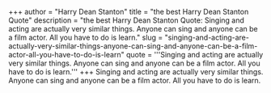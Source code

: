 +++
author = "Harry Dean Stanton"
title = "the best Harry Dean Stanton Quote"
description = "the best Harry Dean Stanton Quote: Singing and acting are actually very similar things. Anyone can sing and anyone can be a film actor. All you have to do is learn."
slug = "singing-and-acting-are-actually-very-similar-things-anyone-can-sing-and-anyone-can-be-a-film-actor-all-you-have-to-do-is-learn"
quote = '''Singing and acting are actually very similar things. Anyone can sing and anyone can be a film actor. All you have to do is learn.'''
+++
Singing and acting are actually very similar things. Anyone can sing and anyone can be a film actor. All you have to do is learn.
